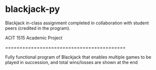 # blackjack-py

Blackjack in-class assignment completed in collaboration with student peers (credited in the program).

ACIT 1515 Academic Project

==========================================

Fully functional program of Blackjack that enables multiple games to be played in succession, and total wins/losses are shown at the end
